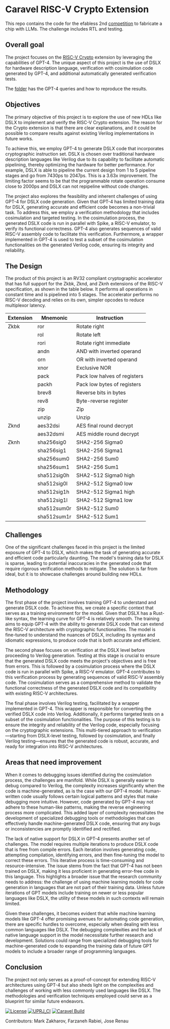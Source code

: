 # Caravel RISC-V Crypto Extension


This repo contains the code for the efabless 2nd
[competition](https://efabless.com/genai/challenges/2) to fabricate a chip with
LLMs. The challenge includes RTL and testing.


## Overall goal


The project focuses on the [RISC-V
Crypto](https://github.com/riscv/riscv-crypto) extension by leveraging the
capabilities of GPT-4. The unique aspect of this project is the use of DSLX for
hardware description language, verification with cosimulation code generated by
GPT-4, and additional automatically generated verification tests.

The [folder](AI_generated) has the GPT-4 queries and how to reproduce the results.


## Objectives


The primary objective of this project is to explore the use of new HDLs like
DSLX to implement and verify the RISC-V Crypto extension. The reason for the
Crypto extension is that there are clear explanations, and it could be possible
to compare results against existing Verilog implementations in future works.


To achieve this, we employ GPT-4 to generate DSLX code that incorporates
cryptographic instruction set. DSLX is chosen over traditional hardware
description languages like Verilog due to its capability to facilitate
automatic pipelining, thereby optimizing the hardware for better performance.
For example, DSLX is able to pipeline the current design from 1 to 5 pipeline stages
and go from 7430ps to 2047ps. This is a 3.63x improvement. The
limiting factor seems to be that the programmable rotate operation consume close to
2000ps and DSLX can not repipeline without code changes.


The project also explores the feasibility and inherent challenges of using
GPT-4 for DSLX code generation. Given that GPT-4 has limited training data for
DSLX, generating accurate and efficient code becomes a non-trivial task. To
address this, we employ a verification methodology that includes cosimulation
and targeted testing. In the cosimulation process, the generated DSLX code is
run in parallel with Spike, a RISC-V emulator, to verify its functional
correctness. GPT-4 also generates sequences of valid RISC-V assembly code to
facilitate this verification. Furthermore, a wrapper implemented in GPT-4 is
used to test a subset of the cosimulation functionalities on the generated
Verilog code, ensuring its integrity and reliability.


## The Design


The product of this project is an RV32 compliant cryptographic accelerator that has full support for the Zkbk, Zknd, and Zknh extensions of the RISC-V specification, as shown in the table below. It performs all operations in constant time and is pipelined into 5 stages. The accelerator performs no RISC-V decoding and relies on its own, simpler opcodes to reduce multiplexor latency.

| Extension | Mnemonic    | Instruction                  |
|-----------|-------------|------------------------------|
| Zkbk      | ror         | Rotate right                 |
|           | rol         | Rotate left                  |
|           | rori        | Rotate right immediate       |
|           | andn        | AND with inverted operand    |
|           | orn         | OR with inverted operand     |
|           | xnor        | Exclusive NOR                |
|           | pack        | Pack low halves of registers |
|           | packh       | Pack low bytes of registers  |
|           | brev8       | Reverse bits in bytes        |
|           | rev8        | Byte-reverse register        |
|           | zip         | Zip                          |
|           | unzip       | Unzip                        |
| Zknd      | aes32dsi    | AES final round decrypt      |
|           | aes32dsmi   | AES middle round decrypt     |
| Zknh      | sha256sig0  | SHA2-256 Sigma0              |
|           | sha256sig1  | SHA2-256 Sigma1              |
|           | sha256sum0  | SHA2-256 Sum0                |
|           | sha256sum1  | SHA2-256 Sum1                |
|           | sha512sig0h | SHA2-512 Sigma0 high         |
|           | sha512sig0l | SHA2-512 Sigma0 low          |
|           | sha512sig1h | SHA2-512 Sigma1 high         |
|           | sha512sig1l | SHA2-512 Sigma1 low          |
|           | sha512sum0r | SHA2-512 Sum0                |
|           | sha512sum1r | SHA2-512 Sum1                |


## Challenges


One of the significant challenges faced in this project is the limited exposure
of GPT-4 to DSLX, which makes the task of generating accurate and efficient
code particularly daunting. The model's training data for DSLX is sparse,
leading to potential inaccuracies in the generated code that require rigorous
verification methods to mitigate. The solution is far from ideal, but it is to
showcase challenges around building new HDLs.


## Methodology


The first phase of the project involves training GPT-4 to understand and
generate DSLX code. To achieve this, we create a specific context that serves
as a training environment for the model. Given that DSLX has a Rust-like
syntax, the learning curve for GPT-4 is relatively smooth. The training aims to
equip GPT-4 with the ability to generate DSLX code that can extend the RISC-V
architecture with cryptographic functionalities. The model is fine-tuned to
understand the nuances of DSLX, including its syntax and idiomatic expressions,
to produce code that is both accurate and efficient.


The second phase focuses on verification at the DSLX level before proceeding to
Verilog generation. Testing at this stage is crucial to ensure that the
generated DSLX code meets the project's objectives and is free from errors.
This is followed by a cosimulation process where the DSLX code is run in
parallel with Spike, a RISC-V emulator. GPT-4 contributes to this verification
process by generating sequences of valid RISC-V assembly code. The cosimulation
serves as a comprehensive method to validate the functional correctness of the
generated DSLX code and its compatibility with existing RISC-V architectures.


The final phase involves Verilog testing, facilitated by a wrapper implemented
in GPT-4. This wrapper is responsible for converting the verified DSLX code
into Verilog. Additionally, it performs targeted tests on a subset of the
cosimulation functionalities. The purpose of this testing is to ensure the
integrity and reliability of the Verilog code, especially focusing on the
cryptographic extensions. This multi-tiered approach to verification—starting
from DSLX-level testing, followed by cosimulation, and finally Verilog
testing—ensures that the generated code is robust, accurate, and ready for
integration into RISC-V architectures.


## Areas that need improvement


When it comes to debugging issues identified during the cosimulation process,
the challenges are manifold. While DSLX is generally easier to debug compared
to Verilog, the complexity increases significantly when the code is
machine-generated, as is the case with our GPT-4 model. Human-written code
usually follows certain logical patterns and styles that make debugging more
intuitive. However, code generated by GPT-4 may not adhere to these human-like
patterns, making the reverse engineering process more complicated. This added
layer of complexity necessitates the development of specialized debugging tools
or methodologies that can effectively handle machine-generated DSLX code,
ensuring that any bugs or inconsistencies are promptly identified and
rectified.


The lack of native support for DSLX in GPT-4 presents another set of
challenges. The model requires multiple iterations to produce DSLX code that is
free from compile errors. Each iteration involves generating code, attempting
compilation, identifying errors, and then fine-tuning the model to correct
these errors. This iterative process is time-consuming and resource-intensive.
The issue stems from the fact that GPT-4 has not been trained on DSLX, making
it less proficient in generating error-free code in this language. This
highlights a broader issue that the research community needs to address: the
challenge of using machine learning models for code generation in languages
that are not part of their training data. Unless future iterations of GPT
models include training on newer or less popular languages like DSLX, the
utility of these models in such contexts will remain limited.


Given these challenges, it becomes evident that while machine learning models
like GPT-4 offer promising avenues for automating code generation, there are
specific hurdles to overcome, especially when dealing with less common
languages like DSLX. The debugging complexities and the lack of native language
support in the model necessitate further research and development. Solutions
could range from specialized debugging tools for machine-generated code to
expanding the training data of future GPT models to include a broader range of
programming languages.


## Conclusion

The project not only serves as a proof-of-concept for extending RISC-V
architectures using GPT-4 but also sheds light on the complexities and
challenges of working with less commonly used languages like DSLX. The
methodologies and verification techniques employed could serve as a blueprint
for similar future endeavors.


[![License](https://img.shields.io/badge/License-Apache%202.0-blue.svg)](https://opensource.org/licenses/Apache-2.0) [![UPRJ_CI](https://github.com/efabless/caravel_project_example/actions/workflows/user_project_ci.yml/badge.svg)](https://github.com/efabless/caravel_project_example/actions/workflows/user_project_ci.yml) [![Caravel Build](https://github.com/efabless/caravel_project_example/actions/workflows/caravel_build.yml/badge.svg)](https://github.com/efabless/caravel_project_example/actions/workflows/caravel_build.yml)


Contributors: Mark Zakharov, Farzaneh Rabiei, Jose Renau
